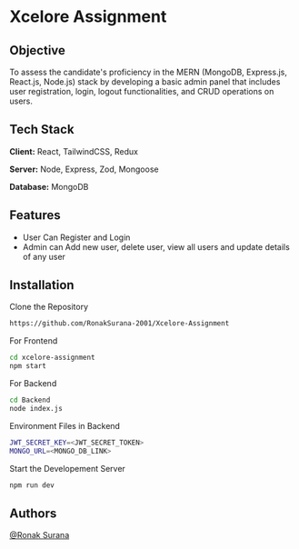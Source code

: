 
# Xcelore Assignment

## Objective

To assess the candidate's proficiency in the MERN (MongoDB, Express.js, React.js, Node.js)
stack by developing a basic admin panel that includes user registration, login, logout
functionalities, and CRUD operations on users.
## Tech Stack

**Client:** React, TailwindCSS, Redux

**Server:** Node, Express, Zod, Mongoose

**Database:** MongoDB

## Features

- User Can Register and Login
- Admin can Add new user, delete user, view all users and update details of any user
## Installation

Clone the Repository

```bash
https://github.com/RonakSurana-2001/Xcelore-Assignment
```
For Frontend
```bash
cd xcelore-assignment
npm start
```

For Backend
```bash
cd Backend
node index.js
```

Environment Files in Backend
```bash
JWT_SECRET_KEY=<JWT_SECRET_TOKEN>
MONGO_URL=<MONGO_DB_LINK>
```

Start the Developement Server
```bash
npm run dev
```

## Authors

 [@Ronak Surana](https://www.linkedin.com/in/ronak-surana-944550205/)

